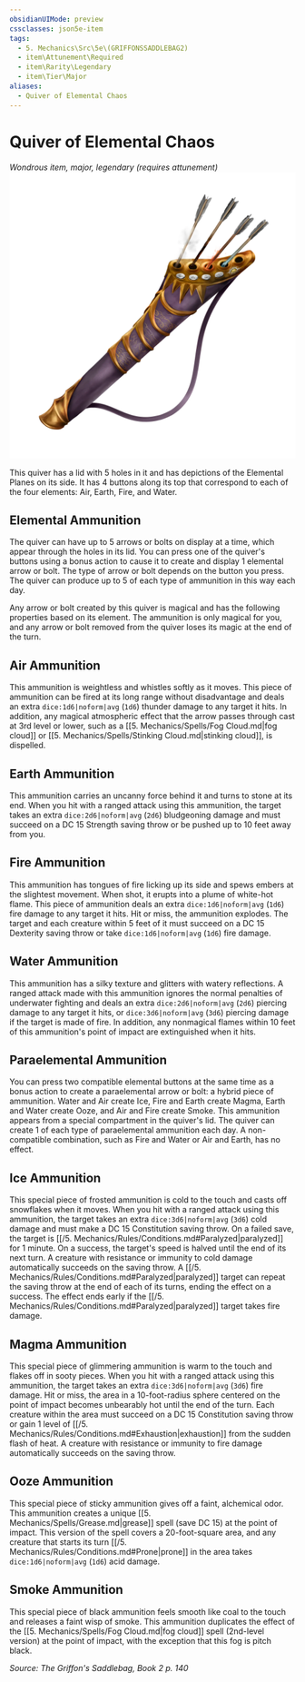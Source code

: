 ```yaml
---
obsidianUIMode: preview
cssclasses: json5e-item
tags:
  - 5. Mechanics\Src\5e\(GRIFFONSSADDLEBAG2)
  - item\Attunement\Required
  - item\Rarity\Legendary
  - item\Tier\Major
aliases:
  - Quiver of Elemental Chaos
---
```

# Quiver of Elemental Chaos
*Wondrous item, major, legendary (requires attunement)*  
![](https://raw.githubusercontent.com/TheGiddyLimit/homebrew-img/main/img/GriffonsSaddlebag2/Items/Quiver-of-Elemental-Chaos.webp#right)  


This quiver has a lid with 5 holes in it and has depictions of the Elemental Planes on its side. It has 4 buttons along its top that correspond to each of the four elements: Air, Earth, Fire, and Water.

## Elemental Ammunition

The quiver can have up to 5 arrows or bolts on display at a time, which appear through the holes in its lid. You can press one of the quiver's buttons using a bonus action to cause it to create and display 1 elemental arrow or bolt. The type of arrow or bolt depends on the button you press. The quiver can produce up to 5 of each type of ammunition in this way each day.

Any arrow or bolt created by this quiver is magical and has the following properties based on its element. The ammunition is only magical for you, and any arrow or bolt removed from the quiver loses its magic at the end of the turn.

## Air Ammunition

This ammunition is weightless and whistles softly as it moves. This piece of ammunition can be fired at its long range without disadvantage and deals an extra `dice:1d6|noform|avg` (`1d6`) thunder damage to any target it hits. In addition, any magical atmospheric effect that the arrow passes through cast at 3rd level or lower, such as a [[5. Mechanics/Spells/Fog Cloud.md\|fog cloud]] or [[5. Mechanics/Spells/Stinking Cloud.md\|stinking cloud]], is dispelled.

## Earth Ammunition

This ammunition carries an uncanny force behind it and turns to stone at its end. When you hit with a ranged attack using this ammunition, the target takes an extra `dice:2d6|noform|avg` (`2d6`) bludgeoning damage and must succeed on a DC 15 Strength saving throw or be pushed up to 10 feet away from you.

## Fire Ammunition

This ammunition has tongues of fire licking up its side and spews embers at the slightest movement. When shot, it erupts into a plume of white-hot flame. This piece of ammunition deals an extra `dice:1d6|noform|avg` (`1d6`) fire damage to any target it hits. Hit or miss, the ammunition explodes. The target and each creature within 5 feet of it must succeed on a DC 15 Dexterity saving throw or take `dice:1d6|noform|avg` (`1d6`) fire damage.

## Water Ammunition

This ammunition has a silky texture and glitters with watery reflections. A ranged attack made with this ammunition ignores the normal penalties of underwater fighting and deals an extra `dice:2d6|noform|avg` (`2d6`) piercing damage to any target it hits, or `dice:3d6|noform|avg` (`3d6`) piercing damage if the target is made of fire. In addition, any nonmagical flames within 10 feet of this ammunition's point of impact are extinguished when it hits.

## Paraelemental Ammunition

You can press two compatible elemental buttons at the same time as a bonus action to create a paraelemental arrow or bolt: a hybrid piece of ammunition. Water and Air create Ice, Fire and Earth create Magma, Earth and Water create Ooze, and Air and Fire create Smoke. This ammunition appears from a special compartment in the quiver's lid. The quiver can create 1 of each type of paraelemental ammunition each day. A non-compatible combination, such as Fire and Water or Air and Earth, has no effect.

## Ice Ammunition

This special piece of frosted ammunition is cold to the touch and casts off snowflakes when it moves. When you hit with a ranged attack using this ammunition, the target takes an extra `dice:3d6|noform|avg` (`3d6`) cold damage and must make a DC 15 Constitution saving throw. On a failed save, the target is [[/5. Mechanics/Rules/Conditions.md#Paralyzed\|paralyzed]] for 1 minute. On a success, the target's speed is halved until the end of its next turn. A creature with resistance or immunity to cold damage automatically succeeds on the saving throw. A [[/5. Mechanics/Rules/Conditions.md#Paralyzed\|paralyzed]] target can repeat the saving throw at the end of each of its turns, ending the effect on a success. The effect ends early if the [[/5. Mechanics/Rules/Conditions.md#Paralyzed\|paralyzed]] target takes fire damage.

## Magma Ammunition

This special piece of glimmering ammunition is warm to the touch and flakes off in sooty pieces. When you hit with a ranged attack using this ammunition, the target takes an extra `dice:3d6|noform|avg` (`3d6`) fire damage. Hit or miss, the area in a 10-foot-radius sphere centered on the point of impact becomes unbearably hot until the end of the turn. Each creature within the area must succeed on a DC 15 Constitution saving throw or gain 1 level of [[/5. Mechanics/Rules/Conditions.md#Exhaustion\|exhaustion]] from the sudden flash of heat. A creature with resistance or immunity to fire damage automatically succeeds on the saving throw.

## Ooze Ammunition

This special piece of sticky ammunition gives off a faint, alchemical odor. This ammunition creates a unique [[5. Mechanics/Spells/Grease.md\|grease]] spell (save DC 15) at the point of impact. This version of the spell covers a 20-foot-square area, and any creature that starts its turn [[/5. Mechanics/Rules/Conditions.md#Prone\|prone]] in the area takes `dice:1d6|noform|avg` (`1d6`) acid damage.

## Smoke Ammunition

This special piece of black ammunition feels smooth like coal to the touch and releases a faint wisp of smoke. This ammunition duplicates the effect of the [[5. Mechanics/Spells/Fog Cloud.md\|fog cloud]] spell (2nd-level version) at the point of impact, with the exception that this fog is pitch black.

*Source: The Griffon's Saddlebag, Book 2 p. 140*
